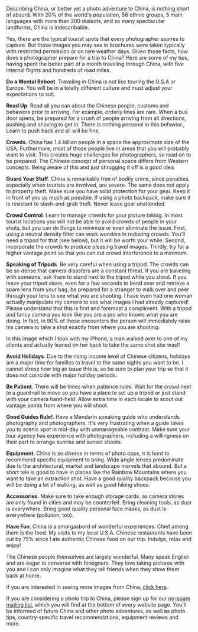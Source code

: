 



Describing China, or better yet a photo adventure to China, is nothing short of absurd. With 20% of the world's population, 56 ethnic groups, 5 main languages with more than 200 dialects, and so many spectacular landforms, China is indescribable. 

Yes, there are the typical tourist spots that every photographer aspires to capture. But those images you may see in brochures were taken typically with restricted permission or on rare weather days. Given those facts, how does a photographer prepare for a trip to China? Here are some of my tips, having spent the better part of a month traveling through China, with five  internal flights and hundreds of road miles. 

**Do a Mental Reboot**. Traveling in China is not like touring the U.S.A or Europe. You will be in a totally different culture and must adjust your expectations to suit. 

**Read Up**. Read all you can about the Chinese people, customs and behaviors prior to arriving. For example, orderly lines are rare. When a bus door opens, be prepared for a crush of people arriving from all directions, pushing and shoving to get in. There is nothing personal in this behavior., Learn to push back and all will be fine.  

**Crowds**. China has 1.4 billion people in a space the approximate size of the USA. Furthermore, most of those people live in areas that you will probably want to visit. This creates huge challenges for photographers, so read on to be prepared. The Chinese concept of personal space differs from Western concepts. Being aware of this and just shrugging it off is a good idea. 

**Guard Your Stuff**. China is remarkably free of bodily crime, since penalties, especially when tourists are involved, are severe. The same does not apply to property theft. Make sure you have solid protection for your gear. Keep it in front of you as much as possible. If using a photo backpack, make sure it is resistant to slash-and-grab theft. Never leave gear unattended. 

**Crowd Control**. Learn to manage crowds for your picture taking. In most tourist locations you will not be able to avoid crowds of people in your shots, but you can do things to minimize or even eliminate the issue. First, using a neutral density filter can work wonders in reducing crowds. You'll need a tripod for that (see below), but it will be worth your while. Second, incorporate the crowds to produce pleasing travel images. Thirdly, try for a higher vantage point so that you can cut crowd interference to a minimum. 

**Speaking of Tripods**. Be very careful when using a tripod. The crowds can be so dense that camera disasters are a constant threat. If you are traveling with someone, ask them to stand next to the tripod while you shoot. If you leave your tripod alone, even for a few seconds to bend over and retrieve a spare lens from your bag, be prepared for a stranger to walk over and peer through your lens to see what you are shooting. I have even had one woman actually manipulate my camera to see what images I had already captured! Please understand that this is first and foremost a compliment. With a tripod and fancy camera you look like you are a pro who knows what you are doing. In fact, in 90% of these encounters the person will immediately raise his camera to take a shot exactly from where you are shooting. 

In this image which I took with my iPhone, a man walked over to one of my clients and actually leaned on her back to take the same shot she was!! 

**Avoid Holidays**. Due to the rising income level of Chinese citizens, holidays are a major time for families to travel to the same sights you want to be. I cannot stress how big an issue this is, so be sure to plan your trip so that it does not coincide with major holiday periods. 

**Be Patient**. There will be times when patience rules. Wait for the crowd next to a guard rail to move so you have a place to set up a tripod or just stand with your camera hand-held. Allow extra time in each locale to scout out vantage points from where you will shoot. 

**Good Guides Rule!**. Have a Mandarin speaking guide who understands photography and photographers. It's very frustrating when a guide takes you to scenic spot in mid-day with unmanageable contrast. Make sure your tour agency has experience with photographers, including a willingness on their part to arrange sunrise and sunset shoots. 

**Equipment**. China is so diverse in terms of photo opps, it is hard to recommend specific equipment to bring. Wide angle lenses predominate due to the architectural, market and landscape marvels that abound. But a short tele is good to have in places like the Rainbow Mountains where you want to take an extraction shot. Have a good quality backpack because you will be doing a lot of walking, as well as good hiking shoes. 

**Accessories**. Make sure to take enough storage cards, as camera stores are only found in cities and may be counterfeit. Bring cleaning tools, as dust is everywhere. Bring good quality personal face masks, as dust is everywhere (pollution, too). 

**Have Fun**. China is a smorgasbord of wonderful experiences. Chief among them is the food. My visits to my local U.S.A. Chinese restaurants have been cut by 75% since I ate authentic Chinese food on our trip.  Indulge, relax and enjoy!

The Chinese people themselves are largely wonderful. Many speak English and are eager to converse with foreigners. They love taking pictures with you and I can only imagine what they tell friends when they show them back at home. 

If you are interested in seeing more images from China, [click here](https://lesterpickerphoto.com/projects/2019-01-21-china/). 

If you are considering a photo trip to China, please sign up for our [no-spam mailing list](https://lesterpickerphoto.com/), which you will find at the bottom of every website page. You'll be informed of future China and other photo adventures, as well as photo tips, country-specific travel recommendations, equipment reviews and more. 